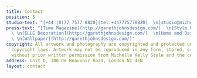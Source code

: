 ```yaml
---
title: Contact
position: 5
studio-text: "[+44 (0)77 7577 8820](tel:+447775778820)  \n[studio@michellekellystyle.com](mailto:studio@michellekellystyle.com)"
press-text: "[Time Magazine](http://garethjohnsdesign.com/)  \n[Style Magazine](http://garethjohnsdesign.com/)
  \ \n[ELLE Decoration](http://garethjohnsdesign.com/)  \n[Home and Design](http://garethjohnsdesign.com/)
  \ \n[Wallpaper](http://garethjohnsdesign.com/)"
copyright: All artwork and photography are copyrighted and protected under international
  copyright laws. Artwork may not be reproduced in any form, stored, or manipulated
  without prior written permission from Michelle Kelly Style and the copyright holders.
address: Unit D, 100 De Beauvoir Road, London N1 4EN
layout: contact
---
```


